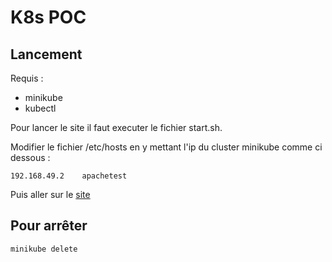 # K8s POC

## Lancement

Requis :

- minikube
- kubectl

Pour lancer le site il faut executer le fichier start.sh.

Modifier le fichier /etc/hosts en y mettant l'ip du cluster minikube comme ci dessous :

`192.168.49.2    apachetest`

Puis aller sur le [site](http://apachetest)

## Pour arrêter

```bash
minikube delete
```
